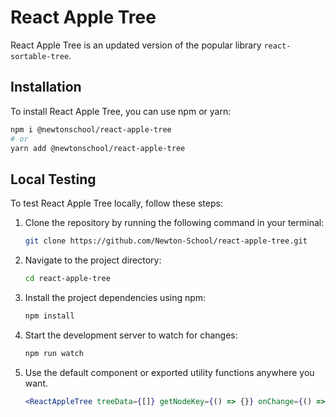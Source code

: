 # React Apple Tree

React Apple Tree is an updated version of the popular library `react-sortable-tree`.

## Installation

To install React Apple Tree, you can use npm or yarn:

```bash
npm i @newtonschool/react-apple-tree
# or
yarn add @newtonschool/react-apple-tree
```

## Local Testing

To test React Apple Tree locally, follow these steps:

1. Clone the repository by running the following command in your terminal:

   ```bash
   git clone https://github.com/Newton-School/react-apple-tree.git
   ```

2. Navigate to the project directory:

   ```bash
   cd react-apple-tree
   ```

3. Install the project dependencies using npm:

   ```bash
   npm install
   ```

4. Start the development server to watch for changes:

   ```bash
   npm run watch
   ```

5. Use the default component or exported utility functions anywhere you want.

   ```jsx
   <ReactAppleTree treeData={[]} getNodeKey={() => {}} onChange={() => {}} />
   ```
